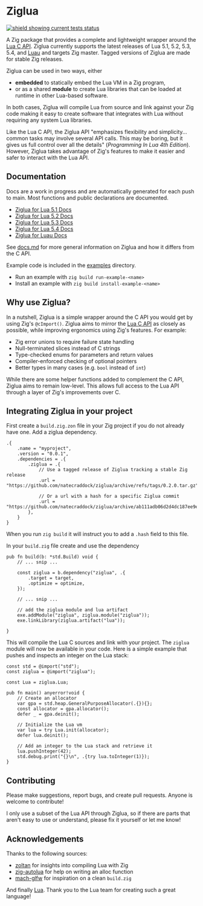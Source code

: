 # Ziglua
[![shield showing current tests status](https://github.com/natecraddock/ziglua/actions/workflows/tests.yml/badge.svg)](https://github.com/natecraddock/ziglua/actions/workflows/tests.yml)

A Zig package that provides a complete and lightweight wrapper around the [Lua C API](https://www.lua.org/manual/5.4/manual.html#4). Ziglua currently supports the latest releases of Lua 5.1, 5.2, 5.3, 5.4, and [Luau](https://luau-lang.org) and targets Zig master. Tagged versions of Ziglua are made for stable Zig releases.

Ziglua can be used in two ways, either
* **embedded** to statically embed the Lua VM in a Zig program,
* or as a shared **module** to create Lua libraries that can be loaded at runtime in other Lua-based software.

In both cases, Ziglua will compile Lua from source and link against your Zig code making it easy to create software that integrates with Lua without requiring any system Lua libraries.

Like the Lua C API, the Ziglua API "emphasizes flexibility and simplicity... common tasks may involve several API calls. This may be boring, but it gives us full control over all the details" (_Programming In Lua 4th Edition_). However, Ziglua takes advantage of Zig's features to make it easier and safer to interact with the Lua API.

## Documentation
Docs are a work in progress and are automatically generated for each push to main. Most functions and public declarations are documented.
* [Ziglua for Lua 5.1 Docs](https://natecraddock.github.io/ziglua/lua51/)
* [Ziglua for Lua 5.2 Docs](https://natecraddock.github.io/ziglua/lua52/)
* [Ziglua for Lua 5.3 Docs](https://natecraddock.github.io/ziglua/lua53/)
* [Ziglua for Lua 5.4 Docs](https://natecraddock.github.io/ziglua/lua54/)
* [Ziglua for Luau Docs](https://natecraddock.github.io/ziglua/luau/)

See [docs.md](https://github.com/natecraddock/ziglua/blob/main/docs.md) for more general information on Ziglua and how it differs from the C API.

Example code is included in the [examples](https://github.com/natecraddock/ziglua/tree/main/examples) directory.
* Run an example with `zig build run-example-<name>`
* Install an example with `zig build install-example-<name>`

## Why use Ziglua?
In a nutshell, Ziglua is a simple wrapper around the C API you would get by using Zig's `@cImport()`. Ziglua aims to mirror the [Lua C API](https://www.lua.org/manual/5.4/manual.html#4) as closely as possible, while improving ergonomics using Zig's features. For example:

* Zig error unions to require failure state handling
* Null-terminated slices instead of C strings
* Type-checked enums for parameters and return values
* Compiler-enforced checking of optional pointers
* Better types in many cases (e.g. `bool` instead of `int`)

While there are some helper functions added to complement the C API, Ziglua aims to remain low-level. This allows full access to the Lua API through a layer of Zig's improvements over C.

## Integrating Ziglua in your project
First create a `build.zig.zon` file in your Zig project if you do not already have one. Add a ziglua dependency.

```
.{
    .name = "myproject",
    .version = "0.0.1",
    .dependencies = .{
        .ziglua = .{
            // Use a tagged release of Ziglua tracking a stable Zig release
            .url = "https://github.com/natecraddock/ziglua/archive/refs/tags/0.2.0.tar.gz",

            // Or a url with a hash for a specific Ziglua commit
            .url = "https://github.com/natecraddock/ziglua/archive/ab111adb06d2d4dc187ee9e1e352617ca8659155.tar.gz",
        },
    }
}
```

When you run `zig build` it will instruct you to add a `.hash` field to this file.

In your `build.zig` file create and use the dependency

```zig
pub fn build(b: *std.Build) void {
    // ... snip ...

    const ziglua = b.dependency("ziglua", .{
        .target = target,
        .optimize = optimize,
    });

    // ... snip ...

    // add the ziglua module and lua artifact
    exe.addModule("ziglua", ziglua.module("ziglua"));
    exe.linkLibrary(ziglua.artifact("lua"));

}
```

This will compile the Lua C sources and link with your project. The `ziglua` module will now be available in your code. Here is a simple example that pushes and inspects an integer on the Lua stack:

```zig
const std = @import("std");
const ziglua = @import("ziglua");

const Lua = ziglua.Lua;

pub fn main() anyerror!void {
    // Create an allocator
    var gpa = std.heap.GeneralPurposeAllocator(.{}){};
    const allocator = gpa.allocator();
    defer _ = gpa.deinit();

    // Initialize the Lua vm
    var lua = try Lua.init(allocator);
    defer lua.deinit();

    // Add an integer to the Lua stack and retrieve it
    lua.pushInteger(42);
    std.debug.print("{}\n", .{try lua.toInteger(1)});
}
```

## Contributing
Please make suggestions, report bugs, and create pull requests. Anyone is welcome to contribute!

I only use a subset of the Lua API through Ziglua, so if there are parts that aren't easy to use or understand, please fix it yourself or let me know!

## Acknowledgements
Thanks to the following sources:

* [zoltan](https://github.com/ranciere/zoltan) for insights into compiling Lua with Zig
* [zig-autolua](https://github.com/daurnimator/zig-autolua) for help on writing an alloc function
* [mach-glfw](https://github.com/hexops/mach-glfw) for inspiration on a clean `build.zig`

And finally [Lua](https://lua.org). Thank you to the Lua team for creating such a great language!
